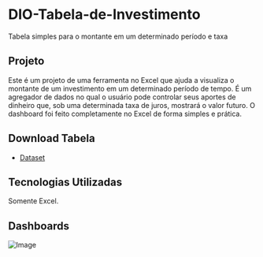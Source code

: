 # DIO-Tabela-de-Investimento
Tabela simples para o montante em um determinado período e taxa

## Projeto
Este é um projeto de uma ferramenta no Excel que ajuda a visualiza o montante de um investimento em um determinado período de tempo. É um agregador de dados no qual o usuário pode controlar seus aportes de dinheiro que, sob uma determinada taxa de juros, mostrará o valor futuro.
O dashboard foi feito completamente no Excel de forma simples e prática.

## Download Tabela

- <a href="https://github.com/Rodolpho-Miranda/DIO-Tabela-de-Investimento/blob/main/Tabel%20de%20Investimento.xls">Dataset</a>

## Tecnologias Utilizadas

Somente Excel.

## Dashboards
![Image](https://github.com/user-attachments/assets/5929aab3-21ed-4022-8c25-260aadcf124d)


